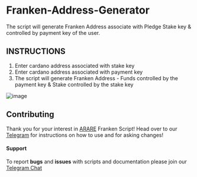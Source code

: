 # Franken-Address-Generator

The script will generate Franken Address associate with Pledge Stake key & controlled by payment key of the user.


## INSTRUCTIONS

1) Enter cardano address associated with stake key
2) Enter cardano address associated with payment key
3) The script will generate Franken Address - Funds controlled by the payment key & Stake controlled by the stake key

![image](https://user-images.githubusercontent.com/7429306/185767888-acba3951-b134-4908-9122-017a5a1c45bf.png)


## Contributing

Thank you for your interest in [ARARE](https://arare.io) Franken Script! Head over to our [Telegram](https://t.me/ararestakepool) for instructions on how to use and for asking changes!


#### Support

To report **bugs** and **issues** with scripts and documentation please join our [Telegram Chat](https://t.me/ararestakepool)

